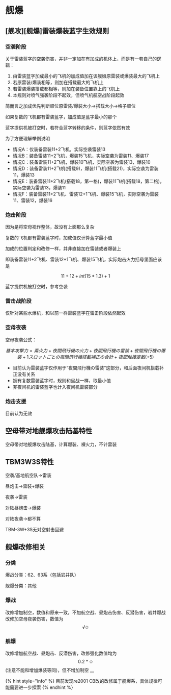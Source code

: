 # 舰爆

## \[舰攻\]\[舰爆\]雷装爆装蓝字生效规则

### 空袭阶段 

关于雷装蓝字的空袭伤害，并非一定加在有加成的机体上，而是有一套自己的逻辑： 

1. 由雷装蓝字加成最小的飞机的加成值加在该舰娘原雷装或爆装最大的飞机上 
2. 若原雷装/爆装相等，则加在搭载最大的飞机上 
3. 若雷装爆装搭载都相等，则加在装备位置靠上的飞机上 
4. 本规则对喷气强袭阶段不起效，但喷气机航空战阶段起效 

简而言之加成优先判断顺位原雷装/爆装大小→搭载大小→格子顺位 

如果复数的飞机都有雷装蓝字，加成值是蓝字最小的那个 

蓝字提供机被打空时，若符合蓝字转移的条件，则蓝字依然有效

为了方便理解举例说明 

* 情况A：仅装备雷装11+2飞机，实际空袭雷装13 
* 情况B：装备雷装11+2飞机，爆装15飞机，实际空袭为雷装11、爆装17 
* 情况C：装备雷装11+2飞机，爆装10飞机，实际空袭为雷装13，爆装10
* 情况D：装备雷装11+2飞机\(搭载9\)，爆装11飞机\(搭载21\)，实际空袭为雷装11，爆装13
* 情况E：装备雷装11+2飞机\(搭载18，第一格\)，爆装11飞机\(搭载18，第二格\)，实际空袭为雷装13，爆装11
* 情况F：装备雷装11+2飞机、雷装12+1飞机、爆装15飞机，实际空袭为雷装11、雷装12，爆装16



### 炮击阶段 

因为是将空母视作整体，故没有上面那么复杂 

复数的飞机都有雷装蓝字时，加成值仅计算蓝字最小值 

加成的位置判定和改修一样，并非直接加在雷装或者爆装上 

即装备雷装11+2飞机、雷装12+1飞机、爆装15飞机，实际炮击火力括号里面应该是

$$
11+12+int(15*1.3)+1
$$

蓝字提供机被打空时，参考空袭

### 雷击战阶段 

仅针对某些水爆机，和以前一样雷装蓝字在雷击阶段依然起效

### 空母夜袭 

空母夜袭公式： 

$$
基本攻撃力 = 素火力 + 夜間飛行機の火力 + 夜間飛行機の雷装 + 夜間飛行機の爆装 + 1スロットごとの夜間飛行機搭載補正の合計 + 夜間触接定数(+5)
$$

* 目前认为雷装蓝字仅作用于“夜間飛行機の雷装”这部分，和后面夜间机搭载补正没有关系 
* 拥有复数雷装蓝字时，规则和昼战一样，取最小值 
* 非夜间机的雷装蓝字也计入夜间机雷装部分

### 炮击支援 

目前认为无效

## 空母带对地舰爆攻击陆基特性

空母带对地舰爆攻击陆基，计算爆装、裸火力，不计雷装

## TBM3W3S特性

空袭/基地航空队→雷装

昼炮击→雷装+爆装

夜袭→雷装 

对陆昼炮击→爆装

对陆夜袭→都不算

TBM-3W+3S无对空射击回避

## 舰爆改修相关

### 分类

爆战分类：62、63系（包括岩井队） 

舰爆分类：其他

### 爆战

改修增加制空，数值和原来一致，不加航空战、昼炮击伤害、反潜伤害，岩井爆战改修加空母夜袭伤害，数值为 $$√✩ $$ 

### 舰爆

改修增加航空战、昼炮击、反潜伤害，改修强化数值均为 $$0.2*✩$$ \(注意不能和增加爆装等同\)，但不增加制空 __

{% hint style="info" %}
目前发现re2001 CB改的改修属于舰爆系，具体规律可能需要进一步探索
{% endhint %}

